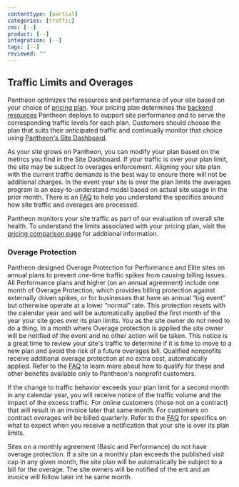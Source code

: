 ```yaml
---
contenttype: [partial]
categories: [traffic]
cms: [--]
product: [--]
integration: [--]
tags: [--]
reviewed: ""
---
```


## Traffic Limits and Overages

Pantheon optimizes the resources and performance of your site based on your choice of [pricing plan](https://pantheon.io/plans/pricing?docs). Your pricing plan determines the [backend resources](/guides/account-mgmt/plans/faq#plan-resources) Pantheon deploys to support site performance and to serve the corresponding traffic levels for each plan. Customers should choose the plan that suits their anticipated traffic and continually monitor that choice using [Pantheon's Site Dashboard](/metrics).

As your site grows on Pantheon, you can modify your plan based on the metrics you find in the Site Dashboard. If your traffic is over your plan limit, the site may be subject to overages enforcement. Aligning your site plan with the current traffic demands is the best way to ensure there will not be additional charges. In the event your site is over the plan limits the overages program is an easy-to-understand model based on actual site usage in the prior month. There is an [FAQ](https://docs.google.com/document/d/1vaLJHXJJashwO9zsHFeywW-RQx_6uWOWH2Yr31sbQv4/edit?usp=sharing) to help you understand the specifics around how site traffic and overages are processed.

Pantheon monitors your site traffic as part of our evaluation of overall site health. To understand the limits associated with your pricing plan, visit the [pricing comparison page](https://pantheon.io/plans/pricing/pantheon-web-hosting-pricing-comparison?docs) for additional information.

### Overage Protection

Pantheon designed Overage Protection for Performance and Elite sites on annual plans to prevent one-time traffic spikes from causing billing issues. All Performance plans and higher (on an annual agreement) include one month of Overage Protection, which provides billing protection against externally driven spikes, or for businesses that have an annual “big event” but otherwise operate at a lower “normal” rate. This protection resets with the calendar year and will be automatically applied the first month of the year your site goes over its plan limits. You as the site owner do not need to do a thing. In a month where Overage protection is applied the site owner will be notified of the event and no other action will be taken. This notice is a great time to review your site's traffic to determine if it is time to move to a new plan and avoid the risk of a future overages bill. Qualified nonprofits receive additional overage protection at no extra cost, automatically applied. Refer to the [FAQ](https://docs.google.com/document/d/1vaLJHXJJashwO9zsHFeywW-RQx_6uWOWH2Yr31sbQv4/edit?usp=sharing) to learn more about how to qualify for these and other benefits available only to Pantheon's nonprofit customers.

If the change to traffic behavior exceeds your plan limit for a second month in any calendar year, you will receive notice of the traffic volume and the impact of the excess traffic. For online customers (those not on a contract) that will result in an invoice later that same month. For customers on contract overages will be billed quarterly. Refer to the [FAQ](https://docs.google.com/document/d/1vaLJHXJJashwO9zsHFeywW-RQx_6uWOWH2Yr31sbQv4/edit?usp=sharing) for specifics on what to expect when you receive a notification that your site is over its plan limits.

<Alert title="Note" type="info">

Sites on a monthly agreement (Basic and Performance) do not have overage protection. If a site on a monthly plan exceeds the published visit cap in any given month, the site plan will be automatically be subject to a bill for the overage. The site owners will be notified of the ent and an invoice will follow later int he same month. 

</Alert>
